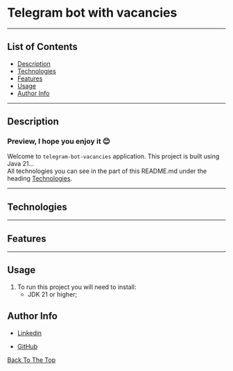 # Telegram bot with vacancies

---

## List of Contents

- [Description](#description)
- [Technologies](#technologies)
- [Features](#features)
- [Usage](#usage)
- [Author Info](#author-info)

---

## Description

### Preview, I hope you enjoy it 😊

Welcome to `telegram-bot-vacancies` application.
This project is built using Java 21... <br>
All technologies you can see in the part of this README.md under the heading [Technologies](#technologies).

---

## Technologies

---

## Features

---

## Usage

1. To run this project you will need to install:
    - JDK 21 or higher;

## Author Info

- [Linkedin](https://www.linkedin.com)

- [GitHub](https://github.com/dima666Sik)

[Back To The Top](#telegram-bot-with-vacancies)